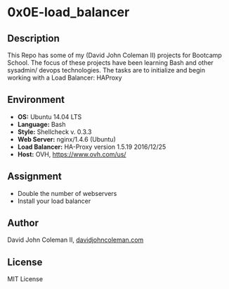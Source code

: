 # 0x0E-load_balancer

## Description

This Repo has some of my (David John Coleman II) projects for Bootcamp School.
The focus of these projects have been learning Bash and other sysadmin/ devops
technologies.  The tasks are to initialize and begin working with a Load
Balancer: HAProxy

## Environment

* __OS:__ Ubuntu 14.04 LTS
* __Language:__ Bash
* __Style:__ Shellcheck v. 0.3.3
* __Web Server:__ nginx/1.4.6 (Ubuntu)
* __Load Balancer:__ HA-Proxy version 1.5.19 2016/12/25
* __Host:__ OVH, https://www.ovh.com/us/

## Assignment

* Double the number of webservers
* Install your load balancer

## Author

David John Coleman II, [davidjohncoleman.com](http://www.davidjohncoleman.com/)

## License

MIT License
